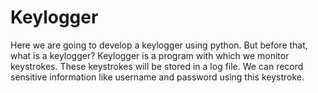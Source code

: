 # Keylogger

Here we are going to develop a keylogger using python. But before that, what is a keylogger? 
Keylogger is a program with which we monitor keystrokes. These keystrokes will be stored in a log file. We can record sensitive information like username and password using this keystroke.
